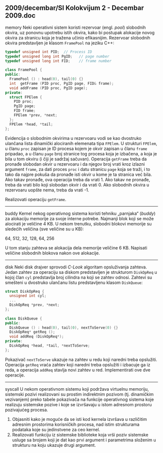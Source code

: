 2009/decembar/SI Kolokvijum 2 - Decembar 2009.doc
--------------------------------------------------------------------------------
memory
Neki operativni sistem koristi rezervoar (engl. *pool*) slobodnih okvira, uz ponovnu upotrebu istih  okvira, kako  bi  postupak  alokacije  novog  okvira  za  stranicu  koja  je  tražena  učinio efikasnijim. Rezervoar slobodnih okvira predstavljen je klasom `FramePool` na jeziku C++: 
```cpp
typedef unsigned int PID;  // Process ID 
typedef unsigned long int PgID;   // page number 
typedef unsigned long int FID;    // frame number 
 
class FramePool { 
public: 
  FramePool () : head(0), tail(0) {} 
  int  getFrame (PID proc, PgID page, FID& frame); 
  void addFrame (PID proc, PgID page); 
private: 
  struct FPElem { 
    PID proc; 
    PgID page; 
    FID frame; 
    FPElem *prev, *next; 
  }; 
  FPElem *head, *tail; 
}; 
```
Evidencija o slobodnim okvirima u rezervoaru vodi se kao dvostruko ulančana lista dinamički alociranih elemenata tipa `FPElem`. U strukturi `FPElem`, u članu `proc` zapisan je ID procesa kojem     je okvir zapisan u članu `frame` pripadao, a u članu `page` broj stranice tog procesa koja je izbačena, a koja je bila u tom okviru (i čiji je sadržaj sačuvan). Operacija `getFrame` treba da pronađe slobodan okvir u rezervoaru i da njegov broj vrati kroz izlazni argument `frame`, za dati proces `proc` i datu stranicu `page` koja se traži, i to tako da najpre pokuša da pronađe isti okvir u kome je ta stranica već bila. Ako takav pronađe, ova operacija treba da vrati 1. Ako takav ne pronađe, treba da vrati bilo koji slobodan okvir i da vrati 0. Ako slobodnih okvira u rezervoaru uopšte nema, treba da vrati -1.

Realizovati operaciju `getFrame`. 

--------------------------------------------------------------------------------
buddy
Kernel nekog operativnog sistema koristi tehniku „parnjaka“ (*buddy*) za alokaciju memorije za svoje interne potrebe. Najmanji blok koji se može alocirati je veličine 4 KB. U nekom trenutku, slobodni blokovi memorije su sledećih veličina (sve veličine su u KB): 

64, 512, 32, 128, 64, 256 

U tom stanju zahteva se alokacija dela memorije veličine 6 KB. Napisati veličine slobodnih blokova nakon ove alokacije. 
 
--------------------------------------------------------------------------------
disk
Neki disk drajver sprovodi *C-Look* algoritam opsluživanja zahteva. Jedan zahtev za operaciju sa diskom predstavljen je strukturom `DiskOpReq` u kojoj član `cyl` predstavlja broj cilindra na koji se zahtev odnosi. Zahtevi su smešteni u dvostruko ulančanu listu predstavljenu klasom `DiskQueue`: 
```cpp
struct DiskOpReq { 
  unsigned int cyl; 
  ... 
  DiskOpReq *prev, *next; 
}; 
 
class DiskQueue { 
public: 
  DiskQueue () : head(0), tail(0), nextToServe(0) {} 
  DiskOpReq* getReq (); 
  void addReq (DiskOpReq*); 
private: 
  DiskOpReq *head, *tail, *nextToServe; 
}; 
```
Pokazivač `nextToServe` ukazuje  na  zahtev  u  redu  koji  naredni  treba  opslužiti.  Operacija `getReq` vraća zahtev koji naredni treba opslužiti i izbacuje ga iz reda, a operacija `addReq` stavlja novi zahtev u red. Implementirati ove dve operacije. 

--------------------------------------------------------------------------------
syscall
U nekom operativnom sistemu koji podržava virtuelnu memoriju, sistemski pozivi realizovani su  prostim  indirektnim  pozivom  (tj.  dinamičkim  vezivanjem)  preko  tabele  pokazivača  na funkcije operativnog sistema koje realizuju sistemske pozive i koje se izvršavaju u istom adresnom prostoru pozivajućeg procesa. 

1. Objasniti kako  je  moguće  da  se  isti  kod  kernela  izvršava  u  različitim  adresnim prostorima korisničkih procesa, nad istim strukturama podataka koje su jedinstvene za ceo kernel. 
2. Realizovati  funkciju  iz  sistemske  biblioteke  koja  vrši  poziv  sistemske  usluge  sa brojem koji je dat kao prvi argument i parametrima složenim u strukturu na koju ukazuje drugi argument. 
